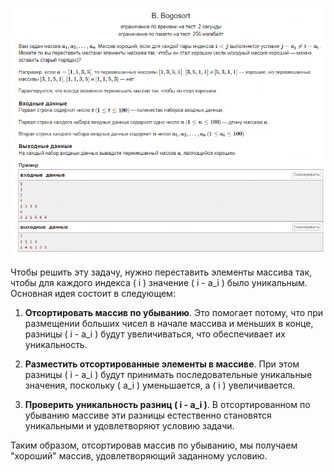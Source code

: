 ![alt text](image.png)

Чтобы решить эту задачу, нужно переставить элементы массива так, чтобы для каждого индекса \( i \) значение \( i - a_i \) было уникальным. Основная идея состоит в следующем:

1. **Отсортировать массив по убыванию**. Это помогает потому, что при размещении больших чисел в начале массива и меньших в конце, разницы \( i - a_i \) будут увеличиваться, что обеспечивает их уникальность.

2. **Разместить отсортированные элементы в массиве**. При этом разницы \( i - a_i \) будут принимать последовательные уникальные значения, поскольку \( a_i \) уменьшается, а \( i \) увеличивается.

3. **Проверить уникальность разниц \( i - a_i \)**. В отсортированном по убыванию массиве эти разницы естественно становятся уникальными и удовлетворяют условию задачи.

Таким образом, отсортировав массив по убыванию, мы получаем "хороший" массив, удовлетворяющий заданному условию.
